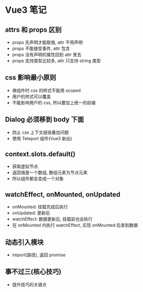 # Vue3 笔记

## attrs 和 props 区别

- props 先声明才能取值, attr 不用声明
- props 不能接受事件, attr 包含
- props 没有声明的属性回到 attr 里去
- props 支持类型比较多, attr 只支持 string 类型

## css 影响最小原则

- 做组件时 css 的样式不能用 scoped
- 用户的样式可以覆盖
- 不能影响用户的 css, 所以要加上统一的前缀

## Dialog 必须移到 body 下面

- 防止 css 上下文层级叠加问题
- 使用 Teleport 组件(Vue3 新出)

## context.slots.default()

- 获取虚拟节点
- 返回值是一个数组, 数组元素为节点元素
- 所以组件都会变成一个对象

## watchEffect, onMounted, onUpdated

- onMounted: 挂载完成后执行
- onUpdated: 更新后
- watchEffect: 数据更新后, 挂载前也会执行
- 在 onMounted 内执行 watchEffect, 实现 onMounted 后拿到数据

## 动态引入模块

- import(路径), 返回 promise

## 事不过三(核心技巧)

- 提升技巧的关键点

